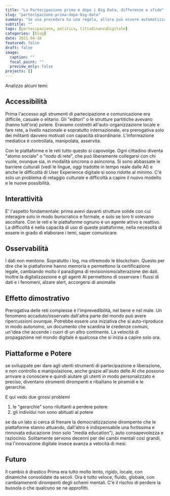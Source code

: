 ```yaml
---
title: "La Partecipazione prima e dopo i Big Data, differenze e sfide"
slug: "partecipazione-prima-dopo-big-data"
summary: "Se una procedura ha una regola, allora può essere automatizzata. Scopriamolo con questo semplice sistema per cercare e sostituire del testo."
subtitle: ""
tags: [partecipazione, politica, CittadinanzaDigitale]
categories: [blog]
date: 2021-04-18
featured: false
draft: false
image:
  caption: ""
  focal_point: ""
  preview_only: false
projects: []
---
```


Analizzo alcuni temi:

## Accessibilità
Prima l'accesso agli strumenti di partecipazione e comunicazione era difficile, casuale o elitario. Gli "editori" o le strutture partitiche avevano (hanno tutt'ora) potere.
Eravamo costretti all'auto-organizzazione locale e fare rete, a livello nazionale e sopratutto internazionale, era prerogativa solo dei militanti davvero motivati con capacità straordinarie.
L'informazione mediatica è controllata, manipolata, asservita.

Con le piattaforme e le reti tutto questo si capovolge. Ogni cittadino diventa "atomo sociale" o "nodo di rete", che può liberamente collegarsi con chi vuole, ovunque sia, in modalità sincrona o asincrona.
Si sono abbassate le barriere culturali (vedi le lingue, oggi tradotte in tempo reale dalle AI) e anche le difficoltà di User Experience digitale si sono ridotte al minimo. C'è solo un problema di retaggio culturale e difficoltà a capire il nuovo modello e le nuove possibilità.

## Interattività
E' l'aspetto fondamentale: prima avevi davanti strutture solide con cui interagire solo in modo burocratico e formale, e solo se loro ti volevano ascoltare.
Con le reti e le piattaforme ognuno è un agente attivo e reattivo.
La difficoltà è nella capacità di uso di queste piattaforme, nella necessità di essere in grado di elaborare i temi, saper comunicare.

## Osservabilità
I dati non mentono. Sopratutto i log, ma oltremodo le blockchain.
Questo per dire che le piattaforme hanno memoria e permettono la certificazione legale, cambiando molto il paradigma di revisionismo/alterazione dei dati.
Inoltre la digitalizzazione e gli agenti AI permettono di osservare i flussi di dati e i fenomeni, alzare alert, accorgersi di anomalie

## Effetto dimostrativo
Prerogativa delle reti complesse è l'imprevedibilità, nel bene e nel male.
Un fenomeno accaduto/osservato dall'altra parte del mondo può avere ripercussioni ovunque. Potrebbe essere una iniziativa che si auto-riproduce in modo autonomo, un documento che scardina le credenze comuni, un'idea che accende i cuori di un altro continente.
La velocità di propagazione nel mondo digitale è qualcosa che si inizia a capire solo ora.

## Piattaforme e Potere
se sviluppate per dare agli utenti strumenti di partecipazione e liberazione, e non controllo e manipolazione, anche grazie all'aiuto delle AI che possono arrivare a conoscere e quindi aiutare gli utenti in modo personalizzato e preciso, diventano strumenti dirompenti e ribaltano le piramidi e le gerarchie.

E qui vedo due grossi problemi
1. le "gerarchie" sono riluttanti a perdere potere
2. gli individui non sono abituati al potere

se da un lato si cerca di frenare la democratizzazione dirompente che le piattaforme stanno attuando, dall'altro è indispensabile una fortissima e rinnovata educazione (non solo "media education"), auto consapevolezza e raziocinio. Solitamente servono decenni per dei cambi mentali così grandi, ma l'innovazione digitale invece avanza a velocità di mesi.

## Futuro
Il cambio è drastico
Prima era tutto molto lento, rigido, locale, con dinamiche consolidate da secoli.
Ora è tutto veloce, fluido, globale, con cambiamenenti dirompenti degli schemi mentali.
C'è il rischio di perdere la bussola o che qualcuno se ne approfitti.